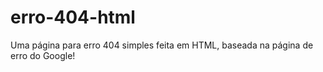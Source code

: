 # erro-404-html
Uma página para erro 404 simples feita em HTML, baseada na página de erro do Google!
